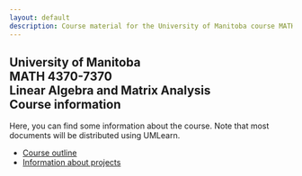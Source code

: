 ```yaml
---
layout: default
description: Course material for the University of Manitoba course MATH 4370-7370, Linear Algebra and Matrix Analysis
---
```


## University of Manitoba <br>MATH 4370-7370<br>Linear Algebra and Matrix Analysis<br>Course information

Here, you can find some information about the course. Note that most documents will be distributed using UMLearn.

- [Course outline](course-outline-2023.html)
- [Information about projects](project-information.html)
